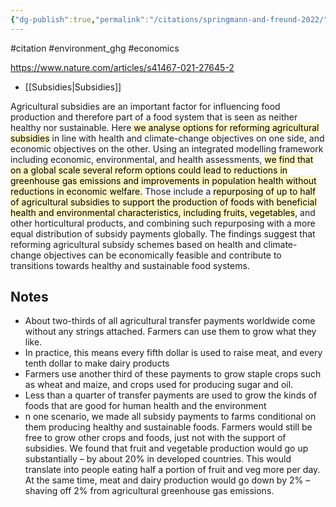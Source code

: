 ```yaml
---
{"dg-publish":true,"permalink":"/citations/springmann-and-freund-2022/","tags":["#citation","#environment_ghg","#economics"],"created":"2025-10-23T17:42:45.501+01:00","updated":"2025-10-23T18:06:08.869+01:00"}
---
```


#citation #environment_ghg #economics 

https://www.nature.com/articles/s41467-021-27645-2

- [[Subsidies\|Subsidies]]

Agricultural subsidies are an important factor for influencing food production and therefore part of a food system that is seen as neither healthy nor sustainable. Here<mark style="background: #FFF3A3A6;"> we analyse options for reforming agricultural subsidies</mark> in line with health and climate-change objectives on one side, and economic objectives on the other. Using an integrated modelling framework including economic, environmental, and health assessments, <mark style="background: #FFF3A3A6;">we find that on a global scale several reform options could lead to reductions in greenhouse gas emissions and improvements in population health without reductions in economic welfare.</mark> Those include a <mark style="background: #FFF3A3A6;">repurposing of up to half of agricultural subsidies to support the production of foods with beneficial health and environmental characteristics, including fruits, vegetables</mark>, and other horticultural products, and combining such repurposing with a more equal distribution of subsidy payments globally. The findings suggest that reforming agricultural subsidy schemes based on health and climate-change objectives can be economically feasible and contribute to transitions towards healthy and sustainable food systems.

## Notes
- About two-thirds of all agricultural transfer payments worldwide come without any strings attached. Farmers can use them to grow what they like.
- In practice, this means every fifth dollar is used to raise meat, and every tenth dollar to make dairy products
- Farmers use another third of these payments to grow staple crops such as wheat and maize, and crops used for producing sugar and oil.
- Less than a quarter of transfer payments are used to grow the kinds of foods that are good for human health and the environment
- n one scenario, we made all subsidy payments to farms conditional on them producing healthy and sustainable foods. Farmers would still be free to grow other crops and foods, just not with the support of subsidies. We found that fruit and vegetable production would go up substantially – by about 20% in developed countries. This would translate into people eating half a portion of fruit and veg more per day. At the same time, meat and dairy production would go down by 2% – shaving off 2% from agricultural greenhouse gas emissions.